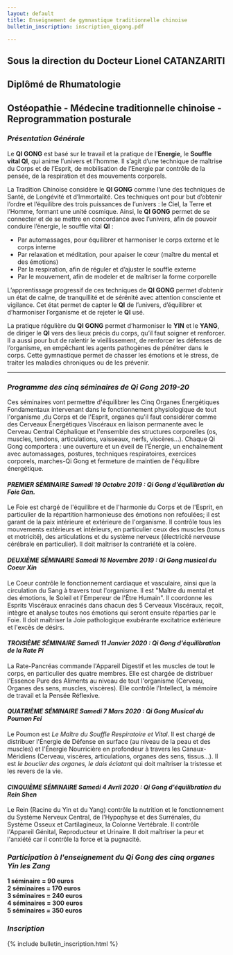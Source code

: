 ```yaml
---
layout: default
title: Enseignement de gymnastique traditionnelle chinoise
bulletin_inscription: inscription_qigong.pdf

---
```


## Sous la direction du Docteur Lionel CATANZARITI ##
## Diplômé de Rhumatologie  ##
## Ostéopathie - Médecine traditionnelle chinoise - Reprogrammation posturale ##

### *Présentation Générale* ###

Le **QI GONG** est basé sur le travail et la pratique de l’**Energie**, le **Souffle vital QI**, qui anime l’univers et l’homme. Il s’agit d’une technique de maîtrise du Corps et de l’Esprit, de mobilisation de l’Energie par contrôle de la pensée, de la respiration et des mouvements corporels.

La Tradition Chinoise considère le **QI GONG** comme l’une des techniques de Santé, de Longévité et d’Immortalité. Ces techniques ont pour but d’obtenir l’ordre et l’équilibre des trois puissances de l’univers : le Ciel, la Terre et l’Homme, formant une unité cosmique.
Ainsi, le **QI GONG** permet de se connecter et de se mettre en concordance avec l’univers, afin de pouvoir conduire l’énergie, le souffle vital **QI** :

- Par automassages, pour équilibrer et harmoniser le corps externe et le corps interne
- Par relaxation et méditation, pour apaiser le cœur (maître du mental et des émotions)
- Par la respiration, afin de réguler et d’ajuster le souffle externe
- Par le mouvement, afin de modeler et de maîtriser la forme corporelle

L’apprentissage progressif de ces techniques de **QI GONG** permet d’obtenir un état de calme, de tranquillité et de sérénité avec attention consciente et vigilance. Cet état permet de capter le **QI** de l’univers, d’équilibrer et d’harmoniser l’organisme et de rejeter le **QI** usé.

La pratique régulière du **QI GONG** permet d’harmoniser le **YIN** et le **YANG**, de diriger le **QI** vers des lieux précis du corps, qu’il faut soigner et renforcer. Il a aussi pour but de ralentir le vieillissement, de renforcer les défenses de l’organisme, en empêchant les agents pathogènes de pénétrer dans le corps. Cette gymnastique permet de chasser les émotions et le stress, de traiter les maladies chroniques ou de les prévenir.

***

### *Programme des cinq séminaires de Qi Gong 2019-20* ###

Ces séminaires vont permettre d'équilibrer les Cinq Organes Énergétiques Fondamentaux intervenant dans le fonctionnement physiologique de tout l'organisme ,du Corps et de l'Esprit, organes qu'il faut considérer comme des Cerveaux Énergétiques Viscéraux en liaison permanente avec le Cerveau Central Céphalique et l'ensemble des structures corporelles (os, muscles, tendons, articulations, vaisseaux, nerfs, viscères...).
Chaque Qi Gong comportera : une ouverture et un éveil de l'Énergie, un enchaînement avec automassages, postures, techniques respiratoires, exercices corporels, marches-Qi Gong et fermeture de maintien de l'équilibre énergétique.  

#### *PREMIER SÉMINAIRE Samedi 19 Octobre 2019 : Qi Gong d'équilibration du Foie Gan.* ####

Le Foie est chargé de l'équilibre et de l'harmonie du Corps et de l'Esprit, en particulier de la répartition harmonieuse des émotions non refoulées; il est garant de la paix intérieure et extérieure de l'organisme. Il contrôle tous les mouvements extérieurs et intérieurs, en particulier ceux des muscles (tonus et motricité), des articulations et du système nerveux (électricité nerveuse cérébrale en particulier). Il doit maîtriser la contrariété et la colère. 

#### *DEUXIÈME SÉMINAIRE Samedi 16 Novembre 2019 : Qi Gong musical du Coeur Xin* ####

Le Coeur contrôle le fonctionnement cardiaque et vasculaire, ainsi que la circulation du Sang à travers tout l'organisme. Il est "Maître du mental et des émotions, le Soleil et l'Empereur de l'Être Humain". Il coordonne les Esprits Viscéraux enracinés dans chacun des 5 Cerveaux Viscéraux, reçoit, intègre et analyse toutes nos émotions qui seront ensuite réparties par le Foie. Il doit maîtriser la Joie pathologique exubérante excitatrice extérieure et l'excès de désirs. 

#### *TROISIÈME SÉMINAIRE Samedi 11 Janvier 2020 : Qi Gong d'équilibration de la Rate Pi* ####

La Rate-Pancréas commande l'Appareil Digestif et les muscles de tout le corps, en particulier des quatre membres. Elle est chargée de distribuer l'Essence Pure des Aliments au niveau de tout l'organisme (Cerveau, Organes des sens, muscles, viscères). Elle contrôle l'Intellect, la mémoire de travail et la Pensée Réflexive.

#### *QUATRIÈME SÉMINAIRE Samedi 7 Mars 2020 : Qi Gong Musical du Poumon Fei* ####

Le Poumon est *Le Maître du Souffle Respiratoire et Vital*. Il est chargé de distribuer l'Énergie de Défense en surface (au niveau de la peau et des muscles) et l'Énergie Nourricière en profondeur à travers les Canaux-Méridiens (Cerveau, viscères, articulations, organes des sens, tissus...). Il est *le bouclier des organes, le dais éclatant* qui doit maîtriser la tristesse et les revers de la vie.

#### *CINQUIÈME SÉMINAIRE Samedi 4 Avril 2020 : Qi Gong d'équilibration du Rein Shen* ####

Le Rein (Racine du Yin et du Yang) contrôle la nutrition et le fonctionnement du Système Nerveux Central, de l'Hypophyse et des Surrénales, du Système Osseux et Cartilagineux, la Colonne Vertébrale. Il contrôle l'Appareil Génital, Reproducteur et Urinaire. Il doit maîtriser la peur et l'anxiété car il contrôle la force et la pugnacité. 

### *Participation à l'enseignement du Qi Gong des cinq organes Yin les Zang* ###

**1 séminaire = 90 euros  
2 séminaires = 170 euros  
3 séminaires = 240 euros  
4 séminaires = 300 euros  
5 séminaires = 350 euros**  

### *Inscription* ###

{% include bulletin_inscription.html %}
